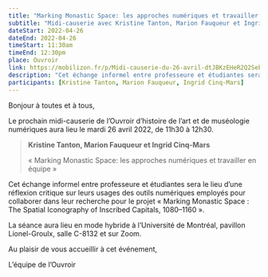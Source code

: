 ```yaml
---
title: "Marking Monastic Space: les approches numériques et travailler en équipe"
subtitle: "Midi-causerie avec Kristine Tanton, Marion Fauqueur et Ingrid Cinq-Mars"
dateStart: 2022-04-26
dateEnd: 2022-04-26
timeStart: 11:30am
timeEnd: 12:30pm
place: Ouvroir
link: https://mobilizon.fr/p/Midi-causerie-du-26-avril-dtJBKzEHeR2Q2Seb3qggqL
description: "Cet échange informel entre professeure et étudiantes sera le lieu d’une réflexion critique sur leurs usages des outils numériques employés pour collaborer dans leur recherche pour le projet « Marking Monastic Space : The Spatial Iconography of Inscribed Capitals, 1080–1160 »."
participants: [Kristine Tanton, Marion Fauqueur, Ingrid Cinq-Mars]
---
```


Bonjour à toutes et à tous,

Le prochain midi-causerie de l’Ouvroir d’histoire de l’art et de  muséologie numériques aura lieu le mardi 26 avril 2022, de 11h30 à  12h30.

> **Kristine Tanton, Marion Fauqueur et Ingrid Cinq-Mars**
>
> « Marking Monastic Space: les approches numériques et travailler en équipe »

Cet échange informel entre professeure et étudiantes sera le lieu d’une  réflexion critique sur leurs usages des outils numériques employés pour  collaborer dans leur recherche pour le projet « Marking Monastic Space : The Spatial Iconography of Inscribed Capitals, 1080–1160 ».

La séance aura lieu en mode hybride à l’Université de Montréal, pavillon Lionel-Groulx, salle C-8132 et sur Zoom.

Au plaisir de vous accueillir à cet événement,

L’équipe de l’Ouvroir